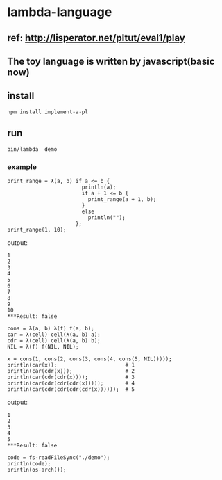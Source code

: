 # lambda-language

## ref: http://lisperator.net/pltut/eval1/play

## The toy language is written by javascript(basic now)

## install
```
npm install implement-a-pl
```

## run
```
bin/lambda  demo
```

### example

```
print_range = λ(a, b) if a <= b {
                        println(a);
                        if a + 1 <= b {
                          print_range(a + 1, b);
                        } 
                        else 
                          println("");
                      };
print_range(1, 10);
```
output:
```
1
2
3
4
5
6
7
8
9 
10
***Result: false
```

```
cons = λ(a, b) λ(f) f(a, b);
car = λ(cell) cell(λ(a, b) a);
cdr = λ(cell) cell(λ(a, b) b);
NIL = λ(f) f(NIL, NIL);

x = cons(1, cons(2, cons(3, cons(4, cons(5, NIL)))));
println(car(x));                      # 1
println(car(cdr(x)));                 # 2
println(car(cdr(cdr(x))));            # 3
println(car(cdr(cdr(cdr(x)))));       # 4
println(car(cdr(cdr(cdr(cdr(x))))));  # 5
```
output:
```
1
2
3
4
5
***Result: false
```

```
code = fs-readFileSync("./demo");
println(code);
println(os-arch());
```